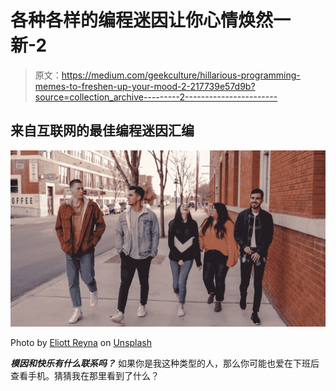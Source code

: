 # 各种各样的编程迷因让你心情焕然一新-2

> 原文：<https://medium.com/geekculture/hillarious-programming-memes-to-freshen-up-your-mood-2-217739e57d9b?source=collection_archive---------2----------------------->

## 来自互联网的最佳编程迷因汇编

![](img/6a2f9d63a954bc21a9d97be2515069b1.png)

Photo by [Eliott Reyna](https://unsplash.com/@eliottreyna?utm_source=medium&utm_medium=referral) on [Unsplash](https://unsplash.com?utm_source=medium&utm_medium=referral)

***模因和快乐有什么联系吗？*** 如果你是我这种类型的人，那么你可能也爱在下班后查看手机。猜猜我在那里看到了什么？
